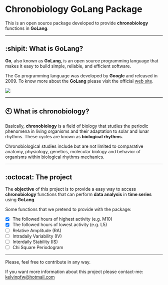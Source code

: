 Chronobiology GoLang Package
==========================

This is an open source package developed to provide **chronobiology** functions in **GoLang**.

----------

:shipit: What is GoLang?
---------------------------------
**Go**, also known as **GoLang**, is an open source programming language that makes it easy to build simple, reliable, and efficient software.

The Go programming language was developed by **Google** and released in 2009. To know more about the **GoLang** please visit the official [web site][1].

![](http://engineroom.teamwork.com/content/images/2014/Aug/a-3.png)

----------

:clock10: What is chronobiology?
---------------------------------

Basically, **chronobiology** is a field of biology that studies the periodic phenomena in living organisms and their adaptation to solar and lunar rhythms. These cycles are known as **biological rhythms**.

Chronobiological studies include but are not limited to comparative anatomy, physiology, genetics, molecular biology and behavior of organisms within biological rhythms mechanics.

----------

:octocat: The project
---------------------------------
The **objective** of this project is to provide a easy way to access **chronobiology** functions that can perform **data analysis** in **time series** using **GoLang**.

Some functions that we pretend to provide with the package:

- [X] The followed hours of highest activity (e.g. M10)
- [X] The followed hours of lowest activity (e.g. L5)
- [ ] Relative Amplitude (RA)
- [ ] Intradaily Variability (IV)
- [ ] Interdaily Stability (IS)
- [ ] Chi Square Periodogram

----------

Please, feel free to contribute in any way.

If you want more information about this project please contact-me: kelvinpfw@hotmail.com

  [1]: https://golang.org
